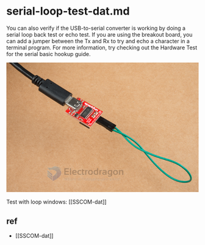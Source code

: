 
# serial-loop-test-dat.md


You can also verify if the USB-to-serial converter is working by doing a serial loop back test or echo test. If you are using the breakout board, you can add a jumper between the Tx and Rx to try and echo a character in a terminal program. For more information, try checking out the Hardware Test for the serial basic hookup guide.


![](2024-04-07-15-40-43.png)

Test with loop windows: [[SSCOM-dat]]


## ref 

- [[SSCOM-dat]]
